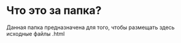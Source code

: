 # Что это за папка?
Данная папка предназначена для того, чтобы размещать здесь исходные файлы .html
